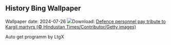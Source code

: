 ## History Bing Wallpaper
Wallpaper date: 2024-07-26
![](https://www.bing.com/th?id=OHR.KargilMemorial_EN-IN8142573327_UHD.jpg&w=1000)Download: [Defence personnel pay tribute to Kargil martyrs (© Hindustan Times/Contributor/Getty images)](https://www.bing.com/th?id=OHR.KargilMemorial_EN-IN8142573327_UHD.jpg)

Auto get programm by LtgX
